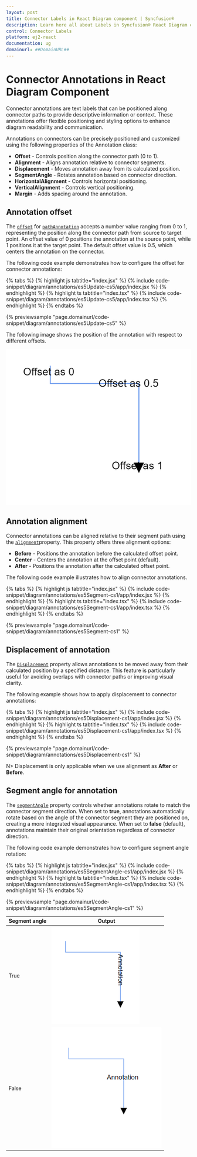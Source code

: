 ```yaml
---
layout: post
title: Connector Labels in React Diagram component | Syncfusion®
description: Learn here all about Labels in Syncfusion® React Diagram component of Syncfusion Essential® JS 2 and more.
control: Connector Labels 
platform: ej2-react
documentation: ug
domainurl: ##DomainURL##
---
```


# Connector Annotations in React Diagram Component

Connector annotations are text labels that can be positioned along connector paths to provide descriptive information or context. These annotations offer flexible positioning and styling options to enhance diagram readability and communication.

Annotations on connectors can be precisely positioned and customized using the following properties of the Annotation class:

* **Offset** - Controls position along the connector path (0 to 1).
* **Alignment** - Aligns annotation relative to connector segments.
* **Displacement** - Moves annotation away from its calculated position.
* **SegmentAngle** - Rotates annotation based on connector direction.
* **HorizontalAlignment** - Controls horizontal positioning.
* **VerticalAlignment** - Controls vertical positioning.
* **Margin** - Adds spacing around the annotation.

## Annotation offset

The [`offset`](https://helpej2.syncfusion.com/react/documentation/api/diagram/pathAnnotationModel/#offset) for [`pathAnnotation`](https://helpej2.syncfusion.com/react/documentation/api/diagram/pathAnnotationModel) accepts a number value ranging from 0 to 1, representing the position along the connector path from source to target point. An offset value of 0 positions the annotation at the source point, while 1 positions it at the target point. The default offset value is 0.5, which centers the annotation on the connector.

The following code example demonstrates how to configure the offset for connector annotations:

{% tabs %}
{% highlight js tabtitle="index.jsx" %}
{% include code-snippet/diagram/annotations/es5Update-cs5/app/index.jsx %}
{% endhighlight %}
{% highlight ts tabtitle="index.tsx" %}
{% include code-snippet/diagram/annotations/es5Update-cs5/app/index.tsx %}
{% endhighlight %}
{% endtabs %}

 {% previewsample "page.domainurl/code-snippet/diagram/annotations/es5Update-cs5" %}

The following image shows the position of the annotation with respect to different offsets.

![PathAnnotation offset](images/diagram-pathAnnotation-offset.png)

## Annotation alignment

Connector annotations can be aligned relative to their segment path using the [`alignment`](https://helpej2.syncfusion.com/react/documentation/api/diagram/annotationAlignment/)property. This property offers three alignment options:

* **Before** - Positions the annotation before the calculated offset point.
* **Center** - Centers the annotation at the offset point (default).
* **After** - Positions the annotation after the calculated offset point.

The following code example illustrates how to align connector annotations.

{% tabs %}
{% highlight js tabtitle="index.jsx" %}
{% include code-snippet/diagram/annotations/es5Segment-cs1/app/index.jsx %}
{% endhighlight %}
{% highlight ts tabtitle="index.tsx" %}
{% include code-snippet/diagram/annotations/es5Segment-cs1/app/index.tsx %}
{% endhighlight %}
{% endtabs %}

 {% previewsample "page.domainurl/code-snippet/diagram/annotations/es5Segment-cs1" %}

## Displacement of annotation

The [`Displacement`](https://helpej2.syncfusion.com/react/documentation/api/diagram/pointModel/) property allows annotations to be moved away from their calculated position by a specified distance. This feature is particularly useful for avoiding overlaps with connector paths or improving visual clarity.

The following example shows how to apply displacement to connector annotations:

{% tabs %}
{% highlight js tabtitle="index.jsx" %}
{% include code-snippet/diagram/annotations/es5Displacement-cs1/app/index.jsx %}
{% endhighlight %}
{% highlight ts tabtitle="index.tsx" %}
{% include code-snippet/diagram/annotations/es5Displacement-cs1/app/index.tsx %}
{% endhighlight %}
{% endtabs %}

 {% previewsample "page.domainurl/code-snippet/diagram/annotations/es5Displacement-cs1" %}

N> Displacement is only applicable when we use alignment as **After** or **Before**.

## Segment angle for annotation

The [`segmentAngle`](https://helpej2.syncfusion.com/react/documentation/api/diagram/pathAnnotationModel/#segmentangle) property controls whether annotations rotate to match the connector segment direction. When set to **true**, annotations automatically rotate based on the angle of the connector segment they are positioned on, creating a more integrated visual appearance. When set to **false** (default), annotations maintain their original orientation regardless of connector direction.

The following code example demonstrates how to configure segment angle rotation:

{% tabs %}
{% highlight js tabtitle="index.jsx" %}
{% include code-snippet/diagram/annotations/es5SegmentAngle-cs1/app/index.jsx %}
{% endhighlight %}
{% highlight ts tabtitle="index.tsx" %}
{% include code-snippet/diagram/annotations/es5SegmentAngle-cs1/app/index.tsx %}
{% endhighlight %}
{% endtabs %}

 {% previewsample "page.domainurl/code-snippet/diagram/annotations/es5SegmentAngle-cs1" %}

|Segment angle|Output|
|-----|-----|
|True|![Segment angle true](images/diagram-annotation-segmentAngle-true.png)|
|False|![Segment angle false](images/diagram-annotation-segmentAngle-false.png)|